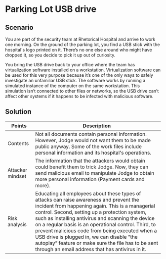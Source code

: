 # Parking Lot USB drive

## Scenario
You are part of the security team at Rhetorical Hospital and arrive to work one morning. On the ground of the parking lot, you find a USB stick with the hospital's logo printed on it. There’s no one else around who might have dropped it, so you decide to pick it up out of curiosity.

You bring the USB drive back to your office where the team has virtualization software installed on a workstation. Virtualization software can be used for this very purpose because it’s one of the only ways to safely investigate an unfamiliar USB stick. The  software works by running a simulated instance of the computer on the same workstation. This simulation isn’t connected to other files or networks, so the USB drive can’t affect other systems if it happens to be infected with malicious software.
## Solution

|Points| Description|
|---|---|
|Contents | Not all documents contain personal information. However, Jodge would not want them to be made public anyway. Some of the work files include personal information and its hospital's operations.|
|Attacker mindset | The information that the attackers would obtain could benefit them to trick Jodge. Now, they can send malicious email to manipulate Jodge to obtain more personal information (Payment cards and more).|
|Risk analysis | Educating all employees about these types of attacks can raise awareness and prevent the incident from happening again. This is a managerial control. Second, setting up a protection system, such as installing antivirus and scanning the device on a regular basis is an operational control. Third, to prevent malicious code from being executed when a USB drive is plugged in, we can disable “the autoplay” feature or make sure the file has to be sent through an email address that has antivirus in it.|
